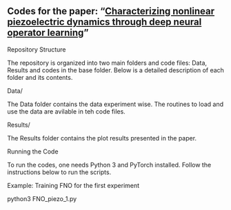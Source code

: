 ## Codes for the paper: “[Characterizing nonlinear piezoelectric dynamics through deep neural operator learning](https://doi.org/)”

Repository Structure

The repository is organized into two main folders and code files: Data, Results and codes in the base folder. Below is a detailed description of each folder and its contents.

Data/

The Data folder contains the data experiment wise. The routines to load and use the data are avilable in teh code files.

Results/

The Results folder contains the plot results presented in the paper. 

Running the Code

To run the codes, one needs Python 3 and PyTorch installed. Follow the instructions below to run the scripts.

Example: Training FNO for the first experiment

python3 FNO_piezo_1.py

